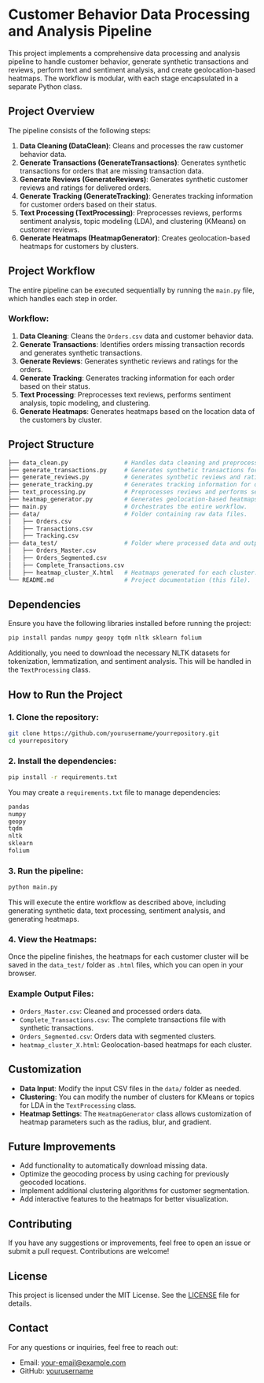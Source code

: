 
# Customer Behavior Data Processing and Analysis Pipeline

This project implements a comprehensive data processing and analysis pipeline to handle customer behavior, generate synthetic transactions and reviews, perform text and sentiment analysis, and create geolocation-based heatmaps. The workflow is modular, with each stage encapsulated in a separate Python class.

## Project Overview

The pipeline consists of the following steps:
1. **Data Cleaning (DataClean)**: Cleans and processes the raw customer behavior data.
2. **Generate Transactions (GenerateTransactions)**: Generates synthetic transactions for orders that are missing transaction data.
3. **Generate Reviews (GenerateReviews)**: Generates synthetic customer reviews and ratings for delivered orders.
4. **Generate Tracking (GenerateTracking)**: Generates tracking information for customer orders based on their status.
5. **Text Processing (TextProcessing)**: Preprocesses reviews, performs sentiment analysis, topic modeling (LDA), and clustering (KMeans) on customer reviews.
6. **Generate Heatmaps (HeatmapGenerator)**: Creates geolocation-based heatmaps for customers by clusters.

## Project Workflow

The entire pipeline can be executed sequentially by running the `main.py` file, which handles each step in order. 

### Workflow:
1. **Data Cleaning**: Cleans the `Orders.csv` data and customer behavior data.
2. **Generate Transactions**: Identifies orders missing transaction records and generates synthetic transactions.
3. **Generate Reviews**: Generates synthetic reviews and ratings for the orders.
4. **Generate Tracking**: Generates tracking information for each order based on their status.
5. **Text Processing**: Preprocesses text reviews, performs sentiment analysis, topic modeling, and clustering.
6. **Generate Heatmaps**: Generates heatmaps based on the location data of the customers by cluster.

## Project Structure

```bash
├── data_clean.py                # Handles data cleaning and preprocessing.
├── generate_transactions.py     # Generates synthetic transactions for orders.
├── generate_reviews.py          # Generates synthetic reviews and ratings for orders.
├── generate_tracking.py         # Generates tracking information for orders.
├── text_processing.py           # Preprocesses reviews and performs sentiment analysis, LDA, and clustering.
├── heatmap_generator.py         # Generates geolocation-based heatmaps for clusters.
├── main.py                      # Orchestrates the entire workflow.
├── data/                        # Folder containing raw data files.
│   ├── Orders.csv
│   ├── Transactions.csv
│   ├── Tracking.csv
├── data_test/                   # Folder where processed data and output files are saved.
│   ├── Orders_Master.csv
│   ├── Orders_Segmented.csv
│   ├── Complete_Transactions.csv
│   ├── heatmap_cluster_X.html   # Heatmaps generated for each cluster.
└── README.md                    # Project documentation (this file).
```

## Dependencies

Ensure you have the following libraries installed before running the project:

```bash
pip install pandas numpy geopy tqdm nltk sklearn folium
```

Additionally, you need to download the necessary NLTK datasets for tokenization, lemmatization, and sentiment analysis. This will be handled in the `TextProcessing` class.

## How to Run the Project

### 1. Clone the repository:

```bash
git clone https://github.com/yourusername/yourrepository.git
cd yourrepository
```

### 2. Install the dependencies:

```bash
pip install -r requirements.txt
```

You may create a `requirements.txt` file to manage dependencies:

```bash
pandas
numpy
geopy
tqdm
nltk
sklearn
folium
```

### 3. Run the pipeline:

```bash
python main.py
```

This will execute the entire workflow as described above, including generating synthetic data, text processing, sentiment analysis, and generating heatmaps.

### 4. View the Heatmaps:

Once the pipeline finishes, the heatmaps for each customer cluster will be saved in the `data_test/` folder as `.html` files, which you can open in your browser.

### Example Output Files:
- `Orders_Master.csv`: Cleaned and processed orders data.
- `Complete_Transactions.csv`: The complete transactions file with synthetic transactions.
- `Orders_Segmented.csv`: Orders data with segmented clusters.
- `heatmap_cluster_X.html`: Geolocation-based heatmaps for each cluster.

## Customization

- **Data Input**: Modify the input CSV files in the `data/` folder as needed.
- **Clustering**: You can modify the number of clusters for KMeans or topics for LDA in the `TextProcessing` class.
- **Heatmap Settings**: The `HeatmapGenerator` class allows customization of heatmap parameters such as the radius, blur, and gradient.

## Future Improvements

- Add functionality to automatically download missing data.
- Optimize the geocoding process by using caching for previously geocoded locations.
- Implement additional clustering algorithms for customer segmentation.
- Add interactive features to the heatmaps for better visualization.

## Contributing

If you have any suggestions or improvements, feel free to open an issue or submit a pull request. Contributions are welcome!

## License

This project is licensed under the MIT License. See the [LICENSE](LICENSE) file for details.

## Contact

For any questions or inquiries, feel free to reach out:
- Email: your-email@example.com
- GitHub: [yourusername](https://github.com/yourusername)
